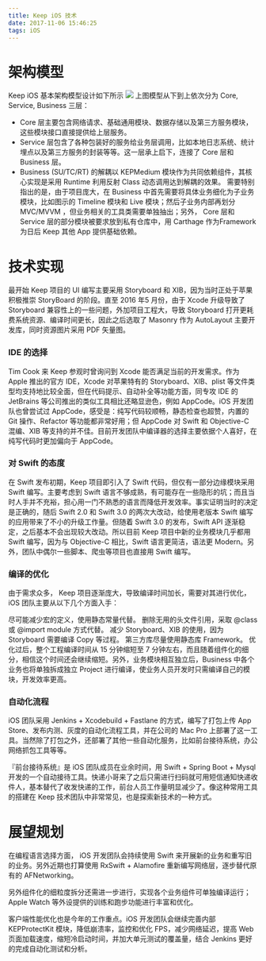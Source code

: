 ```yaml
---
title: Keep iOS 技术
date: 2017-11-06 15:46:25
tags: iOS
---
```


# 架构模型
Keep iOS 基本架构模型设计如下所示
![](/images/keep-arch.png)
上图模型从下到上依次分为 Core, Service, Business 三层：

- Core 层主要包含网络请求、基础通用模块、数据存储以及第三方服务模块，这些模块接口直接提供给上层服务。
- Service 层包含了各种包装好的服务给业务层调用，比如本地日志系统、统计埋点以及第三方服务的封装等等。这一层承上启下，连接了 Core 层和 Business 层。
- Business (SU/TC/RT) 的解耦以 KEPMedium 模块作为共同依赖组件，其核心实现是采用 Runtime 利用反射 Class 动态调用达到解耦的效果。 需要特别指出的是，由于项目庞大，在 Business 中首先需要将具体业务细化为子业务模块，比如图示的 Timeline 模块和 Live 模块；然后子业务内部再划分 MVC/MVVM ，但业务相关的工具类需要单独抽出；另外， Core 层和 Service 层的部分模块被要求放到私有仓库中，用 Carthage 作为Framework 为日后 Keep 其他 App 提供基础依赖。

# 技术实现
最开始 Keep 项目的 UI 编写主要采用 Storyboard 和 XIB，因为当时正处于苹果积极推崇 StoryBoard 的阶段。直至 2016 年5 月份，由于 Xcode 升级导致了 Storyboard 兼容性上的一些问题，外加项目工程大，导致 Storyboard 打开更耗费系统资源、编译时间更长，因此之后选取了 Masonry 作为 AutoLayout 主要开发库，同时资源图片采用 PDF 矢量图。

### IDE 的选择
Tim Cook 来 Keep 参观时曾询问到 Xcode 能否满足当前的开发需求。作为 Apple 推出的官方 IDE，Xcode 对苹果特有的 Storyboard、XIB、plist 等文件类型均支持地比较全面，但在代码提示、自动补全等功能方面，同专攻 IDE 的 JetBrains 等公司推出的类似工具相比还略显逊色，例如 AppCode。iOS 开发团队也曾尝试过 AppCode，感受是：纯写代码较顺畅，静态检查也超赞，内置的 Git 操作、Refactor 等功能都非常好用；但 AppCode 对 Swift 和 Objective-C 混编、XIB 等支持的并不佳。目前开发团队中编译器的选择主要依据个人喜好，在纯写代码时更加偏向于 AppCode。

### 对 Swift 的态度
在 Swift 发布初期，Keep 项目即引入了 Swift 代码，但仅有一部分边缘模块采用 Swift 编写。主要考虑到 Swift 语言不够成熟，有可能存在一些隐形的坑；而且当时人手并不充裕，担心用一门不熟悉的语言而降低开发效率。事实证明当时的决定是正确的，随后 Swift 2.0 和 Swift 3.0 的两次大改动，给使用老版本 Swift 编写的应用带来了不小的升级工作量。但随着 Swift 3.0 的发布，Swift API 逐渐稳定，之后基本不会出现较大改动。所以目前 Keep 项目中新的业务模块几乎都用 Swift 编写，因为与 Objective-C 相比，Swift 语言更简洁，语法更 Modern。另外，团队中偶尔一些脚本、爬虫等项目也直接用 Swift 编写。

### 编译的优化
由于需求众多， Keep 项目逐渐庞大，导致编译时间加长，需要对其进行优化，iOS 团队主要从以下几个方面入手：

尽可能减少宏的定义，使用静态常量代替。
删除无用的头文件引用，采取 @class 或 @import module 方式代替。
减少 Storyboard、XIB 的使用，因为 Storyboard 需要编译 Copy 等过程。
第三方库尽量使用静态库 Framework。
优化过后，整个工程编译时间从 15 分钟缩短至 7 分钟左右，而且随着组件化的细分，相信这个时间还会继续缩短。另外，业务模块相互独立后，Business 中各个业务也将单独拆成独立 Project 进行编译，使业务人员开发时只需编译自己的模块，开发效率更高。

### 自动化流程
iOS 团队采用 Jenkins + Xcodebuild + Fastlane 的方式，编写了打包上传 App Store、发布内测、灰度的自动化流程工具，并在公司的 Mac Pro 上部署了这一工具。当然除了打包之外，还部署了其他一些自动化服务，比如前台接待系统，办公网络抓包工具等等。

『前台接待系统』是 iOS 团队成员在业余时间，用 Swift + Spring Boot + Mysql 开发的一个自动接待工具。快递小哥来了之后只需进行扫码就可用短信通知快递收件人，基本替代了收发快递的工作，前台人员工作量明显减少了。像这种常用工具的搭建在 Keep 技术团队中非常常见，也是探索新技术的一种方式。

# 展望规划
在编程语言选择方面， iOS 开发团队会持续使用 Swift 来开展新的业务和重写旧的业务。另外近期也打算使用 RxSwift + Alamofire 重新编写网络层，逐步替代原有的 AFNetworking。

另外组件化的细粒度拆分还需进一步进行，实现各个业务组件可单独编译运行；Apple Watch 等外设提供的训练和跑步功能进行丰富和优化。

客户端性能优化也是今年的工作重点。iOS 开发团队会继续完善内部 KEPProtectKit 模块，降低崩溃率，监控和优化 FPS，减少网络延迟，提高 Web 页面加载速度，缩短冷启动时间，并加大单元测试的覆盖量，结合 Jenkins 更好的完成自动化测试和分析。
